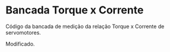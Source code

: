 # Bancada Torque x Corrente

Código da bancada de medição da relação Torque x Corrente de servomotores.

Modificado.